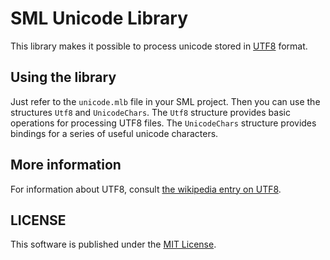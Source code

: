 # SML Unicode Library

This library makes it possible to process unicode stored in
[UTF8](http://en.wikipedia.org/wiki/UTF-8) format.

## Using the library

Just refer to the `unicode.mlb` file in your SML project. Then you can
use the structures `Utf8` and `UnicodeChars`. The `Utf8` structure
provides basic operations for processing UTF8 files. The
`UnicodeChars` structure provides bindings for a series of useful
unicode characters.

## More information

For information about UTF8, 
consult [the wikipedia entry on UTF8](http://en.wikipedia.org/wiki/UTF-8).

## LICENSE

This software is published under the [MIT License](MIT_LICENSE.md).